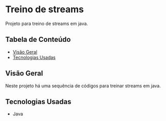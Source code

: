 # Treino de streams

Projeto para treino de streams em java.

## Tabela de Conteúdo

- [Visão Geral](#vis%C3%A3o-geral)
- [Tecnologias Usadas](#tecnologias-usadas)

## Visão Geral

Neste projeto há uma sequência de códigos para treinar streams em java.

## Tecnologias Usadas

- Java
